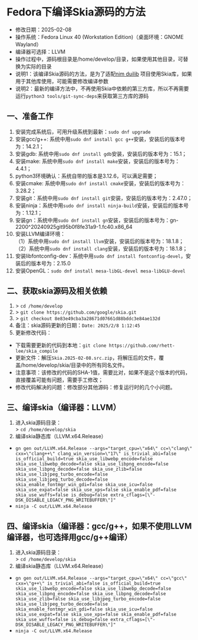 # Fedora下编译Skia源码的方法 - 修改日期：2025-02-08 - 操作系统：Fedora Linux 40 (Workstation Edition)（桌面环境：GNOME Wayland） - 编译器可选择：LLVM - 操作过程中，源码根目录是/home/develop/目录，如果使用其他目录，可替换为实际的目录 - 说明1：该编译Skia源码的方法，是为了适配[nim duilib](https://github.com/rhett-lee/nim_duilib) 项目使用Skia库，如果用于其他库使用，可能需要修改编译参数 - 说明2：最新的编译方法中，不再使用Skia中依赖的第三方库，所以不再需要运行`python3 tools/git-sync-deps`来获取第三方库的源码## 一、准备工作1. 安装完成系统后，可用升级系统到最新：`sudo dnf upgrade`    2. 安装gcc/g++: 系统中用`sudo dnf install gcc g++`安装，安装后的版本号为：14.2.1；3. 安装gdb: 系统中用`sudo dnf install gdb`安装，安装后的版本号为：15.1；4. 安装make: 系统中用`sudo dnf install make`安装，安装后的版本号为：4.4.1；5. python3环境确认：系统自带的版本是3.12.6，可以满足需要；6. 安装cmake: 系统中用`sudo dnf install cmake`安装，安装后的版本号为：3.28.2；7. 安装git：系统中用`sudo dnf install git`安装，安装后的版本号为：2.47.0；8. 安装ninja：系统中用`sudo dnf install ninja-build`安装，安装后的版本号为：1.12.1；9. 安装gn：系统中用`sudo dnf install gn`安装，安装后的版本号为：gn-2200^20240925git95b0f8fe31a9-1.fc40.x86_6410. 安装LLVM编译环境：    （1）系统中用`sudo dnf install llvm`安装，安装后的版本号为：18.1.8；     （2）系统中用`sudo dnf install clang`安装，安装后的版本号为：18.1.8；11. 安装libfontconfig-dev：系统中用`sudo dnf install fontconfig-devel`，安装后的版本号为：2.15.012. 安装OpenGL：`sudo dnf install mesa-libGL-devel mesa-libGLU-devel`## 二、获取skia源码及相关依赖1. \> `cd /home/develop`    2. \> `git clone https://github.com/google/skia.git`    3. \> `git checkout 8e83e49cba3a28671d07661d88bddc3e84ae132d`    4. 备注：skia源码更新的日期：`Date: 2025/2/8 1:12:45`    5. 更新修改代码：     - 下载需要更新的代码到本地：`git clone https://github.com/rhett-lee/skia_compile`     - 更新文件：解压`Skia.2025-02-08.src.zip`，将解压后的文件，覆盖/home/develop/skia/目录中的所有同名文件。     - 注意事项：该修改的代码的SHA-1值，需要比对，如果不是这个版本的代码，直接覆盖可能有问题，需要手工修改；     - 修改代码解决的问题：修改部分其他源码：修复运行时的几个小问题。    ## 三、编译skia（编译器：LLVM）1. 进入skia源码目录：    \> `cd /home/develop/skia`2. 编译skia静态库（LLVM.x64.Release） - `gn gen out/LLVM.x64.Release --args="target_cpu=\"x64\" cc=\"clang\" cxx=\"clang++\" clang_win_version=\"17\" is_trivial_abi=false is_official_build=true skia_use_libwebp_encode=false skia_use_libwebp_decode=false skia_use_libpng_encode=false skia_use_libpng_decode=false skia_use_zlib=false skia_use_libjpeg_turbo_encode=false skia_use_libjpeg_turbo_decode=false skia_enable_fontmgr_win_gdi=false skia_use_icu=false skia_use_expat=false skia_use_xps=false skia_enable_pdf=false skia_use_wuffs=false is_debug=false extra_cflags=[\"-DSK_DISABLE_LEGACY_PNG_WRITEBUFFER\"]"`     - `ninja -C out/LLVM.x64.Release` ## 四、编译skia（编译器：gcc/g++，如果不使用LLVM编译器，也可选择用gcc/g++编译）1. 进入skia源码目录：    \> `cd /home/develop/skia`2. 编译skia静态库（LLVM.x64.Release） - `gn gen out/LLVM.x64.Release --args="target_cpu=\"x64\" cc=\"gcc\" cxx=\"g++\" is_trivial_abi=false is_official_build=true skia_use_libwebp_encode=false skia_use_libwebp_decode=false skia_use_libpng_encode=false skia_use_libpng_decode=false skia_use_zlib=false skia_use_libjpeg_turbo_encode=false skia_use_libjpeg_turbo_decode=false skia_enable_fontmgr_win_gdi=false skia_use_icu=false skia_use_expat=false skia_use_xps=false skia_enable_pdf=false skia_use_wuffs=false is_debug=false extra_cflags=[\"-DSK_DISABLE_LEGACY_PNG_WRITEBUFFER\"]"`     - `ninja -C out/LLVM.x64.Release`